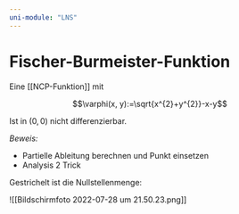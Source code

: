 ```yaml
---
uni-module: "LNS"
---
```


# Fischer-Burmeister-Funktion

Eine [[NCP-Funktion]] mit

$$\varphi(x, y):=\sqrt{x^{2}+y^{2}}-x-y$$

Ist in $(0,0)$ nicht differenzierbar.

_Beweis:_

- Partielle Ableitung berechnen und Punkt einsetzen
- Analysis 2 Trick

Gestrichelt ist die Nullstellenmenge:

![[Bildschirmfoto 2022-07-28 um 21.50.23.png]]
